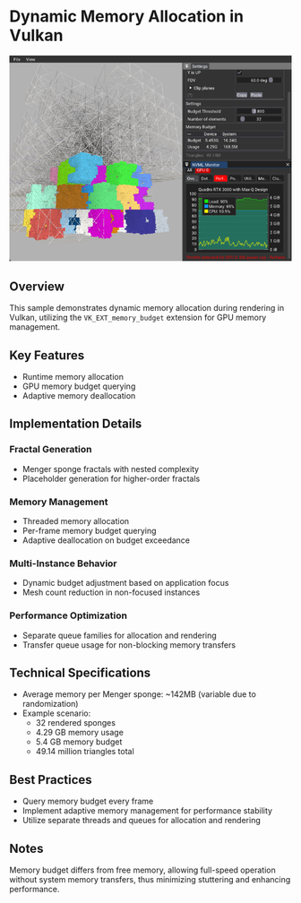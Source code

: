 # Dynamic Memory Allocation in Vulkan

![Memory Budget Visualization](docs/mem_budget.png)

## Overview

This sample demonstrates dynamic memory allocation during rendering in Vulkan, utilizing the `VK_EXT_memory_budget` extension for GPU memory management.

## Key Features

- Runtime memory allocation
- GPU memory budget querying
- Adaptive memory deallocation

## Implementation Details

### Fractal Generation
- Menger sponge fractals with nested complexity
- Placeholder generation for higher-order fractals

### Memory Management
- Threaded memory allocation
- Per-frame memory budget querying
- Adaptive deallocation on budget exceedance

### Multi-Instance Behavior
- Dynamic budget adjustment based on application focus
- Mesh count reduction in non-focused instances

### Performance Optimization
- Separate queue families for allocation and rendering
- Transfer queue usage for non-blocking memory transfers

## Technical Specifications

- Average memory per Menger sponge: ~142MB (variable due to randomization)
- Example scenario:
  - 32 rendered sponges
  - 4.29 GB memory usage
  - 5.4 GB memory budget
  - 49.14 million triangles total

## Best Practices

- Query memory budget every frame
- Implement adaptive memory management for performance stability
- Utilize separate threads and queues for allocation and rendering

## Notes

Memory budget differs from free memory, allowing full-speed operation without system memory transfers, thus minimizing stuttering and enhancing performance.